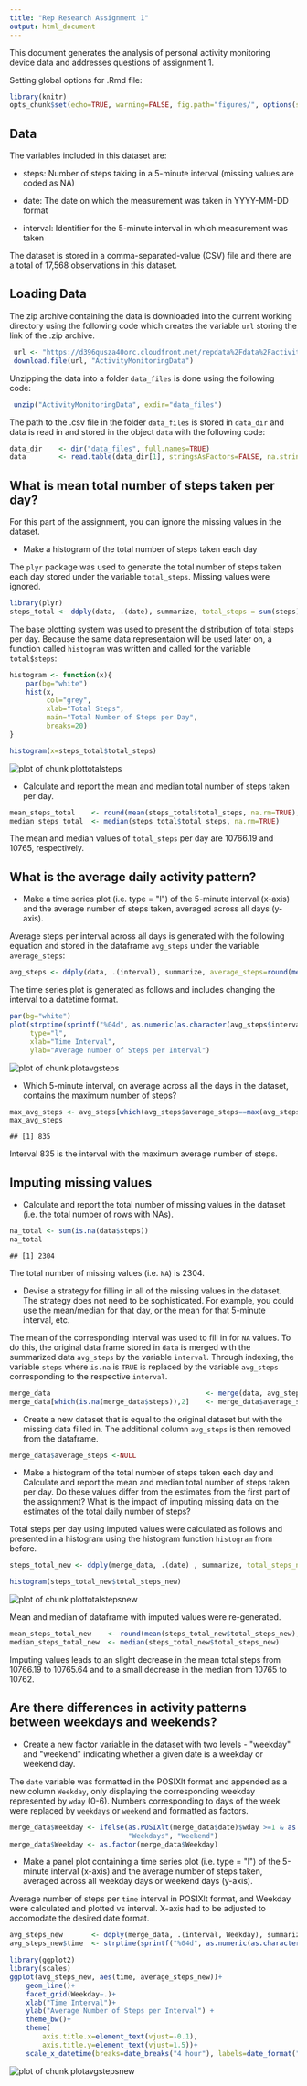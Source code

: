 ```yaml
---
title: "Rep Research Assignment 1"
output: html_document
---
```

This document generates the analysis of personal activity monitoring device data and addresses questions of assignment 1. 

Setting global options for .Rmd file:


```r
library(knitr)
opts_chunk$set(echo=TRUE, warning=FALSE, fig.path="figures/", options(scipen=10))
```

## Data
The variables included in this dataset are:

- steps: Number of steps taking in a 5-minute interval (missing values are coded as NA)

- date: The date on which the measurement was taken in YYYY-MM-DD format

- interval: Identifier for the 5-minute interval in which measurement was taken

The dataset is stored in a comma-separated-value (CSV) file and there are a total of 17,568 observations in this dataset.

## Loading Data
The zip archive containing the data is downloaded into the current working directory using the following code which creates the variable `url` storing the link of the .zip archive.


```r
 url <- "https://d396qusza40orc.cloudfront.net/repdata%2Fdata%2Factivity.zip"
 download.file(url, "ActivityMonitoringData")
```

Unzipping the data into a folder `data_files` is done using the following code:

```r
 unzip("ActivityMonitoringData", exdir="data_files")
```

The path to the .csv file in the folder `data_files` is stored in `data_dir` and data is read in and stored in the object `data`  with the following code:


```r
data_dir    <- dir("data_files", full.names=TRUE)
data        <- read.table(data_dir[1], stringsAsFactors=FALSE, na.strings="NA",sep=",", header=TRUE)
```


## What is mean total number of steps taken per day?
For this part of the assignment, you can ignore the missing values in the dataset.

* Make a histogram of the total number of steps taken each day


The `plyr` package was used to generate the total number of steps taken each day stored under the variable `total_steps`. Missing values were ignored.


```r
library(plyr)
steps_total <- ddply(data, .(date), summarize, total_steps = sum(steps))
```

The base plotting system was used to present the distribution of total steps per day. Because the same data representaion will be used later on, a function called `histogram` was written and called for the variable `total$steps`:



```r
histogram <- function(x){
    par(bg="white")
    hist(x, 
         col="grey",
         xlab="Total Steps",
         main="Total Number of Steps per Day",
         breaks=20)
}

histogram(x=steps_total$total_steps)
```

![plot of chunk plottotalsteps](figures/plottotalsteps.png) 

* Calculate and report the mean and median total number of steps taken per day.

```r
mean_steps_total    <- round(mean(steps_total$total_steps, na.rm=TRUE),2)
median_steps_total  <- median(steps_total$total_steps, na.rm=TRUE)
```
The mean and median values of `total_steps` per day are 10766.19 and 10765, respectively.

## What is the average daily activity pattern?

* Make a time series plot (i.e. type = "l") of the 5-minute interval (x-axis) and the average number of steps taken, averaged across all days (y-axis).

Average steps per interval across all days is generated with the following equation and stored in the dataframe `avg_steps` under the variable `average_steps`:



```r
avg_steps <- ddply(data, .(interval), summarize, average_steps=round(mean(steps, na.rm=TRUE)),2)
```

The time series plot is generated as follows and includes changing the interval to a datetime format. 

```r
par(bg="white")
plot(strptime(sprintf("%04d", as.numeric(as.character(avg_steps$interval))), "%H%M"), avg_steps$average_steps, 
     type="l",
     xlab="Time Interval",
     ylab="Average number of Steps per Interval")
```

![plot of chunk plotavgsteps](figures/plotavgsteps.png) 

* Which 5-minute interval, on average across all the days in the dataset, contains the maximum number of steps?

```r
max_avg_steps <- avg_steps[which(avg_steps$average_steps==max(avg_steps$average_steps)),1]
max_avg_steps
```

```
## [1] 835
```

Interval 835 is the interval with the maximum average number of steps.

## Imputing missing values

* Calculate and report the total number of missing values in the dataset (i.e. the total number of rows with NAs).

```r
na_total <- sum(is.na(data$steps))
na_total
```

```
## [1] 2304
```

The total number of missing values (i.e. `NA`) is 2304.

* Devise a strategy for filling in all of the missing values in the dataset. The strategy does not need to be sophisticated. For example, you could use the mean/median for that day, or the mean for that 5-minute interval, etc.

The mean of the corresponding interval was used to fill in for `NA` values. To do this, the original data frame stored in `data` is merged with the summarized data `avg_steps` by the variable `interval`. Through indexing, the variable `steps` where `is.na` is `TRUE` is replaced by the variable `avg_steps` corresponding to the respective `interval`.


```r
merge_data                                      <- merge(data, avg_steps)
merge_data[which(is.na(merge_data$steps)),2]    <- merge_data$average_step[which(is.na(merge_data$steps))]
```

* Create a new dataset that is equal to the original dataset but with the missing data filled in.
The additional column `avg_steps` is then removed from the dataframe.

```r
merge_data$average_steps <-NULL
```

* Make a histogram of the total number of steps taken each day and Calculate and report the mean and median total number of steps taken per day. Do these values differ from the estimates from the first part of the assignment? What is the impact of imputing missing data on the estimates of the total daily number of steps?

Total steps per day using imputed values were calculated as follows and presented in a histogram using the histogram function `histogram` from before.


```r
steps_total_new <- ddply(merge_data, .(date) , summarize, total_steps_new=sum(steps))
```


```r
histogram(steps_total_new$total_steps_new)
```

![plot of chunk plottotalstepsnew](figures/plottotalstepsnew.png) 


Mean and median of dataframe with imputed values were re-generated.

```r
mean_steps_total_new    <- round(mean(steps_total_new$total_steps_new),2)
median_steps_total_new  <- median(steps_total_new$total_steps_new)
```

Imputing values leads to an slight decrease in the mean total steps from 10766.19 to 10765.64 and to a small decrease in the median from 10765 to 10762.

## Are there differences in activity patterns between weekdays and weekends?
* Create a new factor variable in the dataset with two levels - "weekday" and "weekend" indicating whether a given date is a weekday or weekend day.

The `date` variable was formatted in the POSIXlt format and appended as a new column `Weekday`, only displaying the corresponding weekday represented by `wday` (0-6). Numbers corresponding to days of the week were replaced by `weekdays` or `weekend` and formatted as  factors. 


```r
merge_data$Weekday <- ifelse(as.POSIXlt(merge_data$date)$wday >=1 & as.POSIXlt(merge_data$date)$wday<=5, 
                             "Weekdays", "Weekend")
merge_data$Weekday <- as.factor(merge_data$Weekday)
```


* Make a panel plot containing a time series plot (i.e. type = "l") of the 5-minute interval (x-axis)  and the average number of steps taken, averaged across all weekday days or weekend days (y-axis).

Average number of steps   per `time` interval in POSIXlt format, and Weekday were calculated and plotted vs  interval. X-axis had to be adjusted to accomodate the desired date format.


```r
avg_steps_new       <- ddply(merge_data, .(interval, Weekday), summarize, average_steps_new=round(mean(steps),2))
avg_steps_new$time  <- strptime(sprintf("%04d", as.numeric(as.character(avg_steps_new$interval))), "%H%M")

library(ggplot2)
library(scales)
ggplot(avg_steps_new, aes(time, average_steps_new))+
    geom_line()+
    facet_grid(Weekday~.)+
    xlab("Time Interval")+
    ylab("Average Number of Steps per Interval") +
    theme_bw()+
    theme(
        axis.title.x=element_text(vjust=-0.1),
        axis.title.y=element_text(vjust=1.5))+
    scale_x_datetime(breaks=date_breaks("4 hour"), labels=date_format("%H:%M"))
```

![plot of chunk plotavgstepsnew](figures/plotavgstepsnew.png) 

